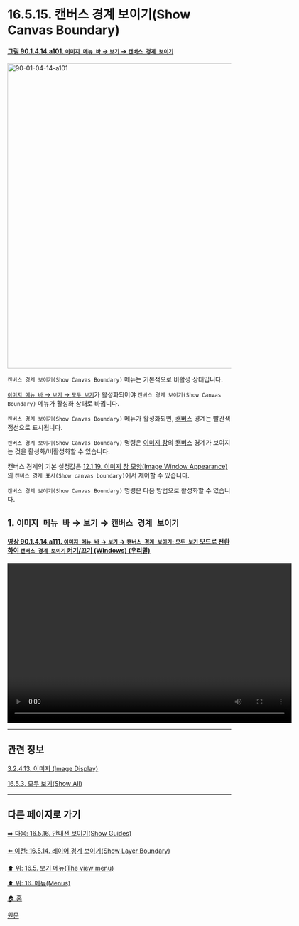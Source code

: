 # 16.5.15. 캔버스 경계 보이기(Show Canvas Boundary)

<a id="90-01-04-14-a101"></a>

#### [그림 90.1.4.14.a101. `이미지 메뉴 바` → `보기` → `캔버스 경계 보이기`](./90-01-04-14-show_canvas_boundary.md#90-01-04-14-a101)
<img width="940" height="687" alt="90-01-04-14-a101" src="https://github.com/user-attachments/assets/ca42dd35-cc5c-4f53-bfd1-36eacf3cdd92" />

`캔버스 경계 보이기(Show Canvas Boundary)` 메뉴는 기본적으로 비활성 상태입니다.

[`이미지 메뉴 바` → `보기` → `모두 보기`](./16-05-03-00-show-all.md)가 활성화되어야 `캔버스 경계 보이기(Show Canvas Boundary)` 메뉴가 활성화 상태로 바뀝니다.

`캔버스 경계 보이기(Show Canvas Boundary)` 메뉴가 활성화되면, [캔버스](./19-glossaryx-canvas.md) 경계는 빨간색 점선으로 표시됩니다.

`캔버스 경계 보이기(Show Canvas Boundary)` 명령은 [이미지 창](./19-glossaryx-image_window.md)의 [캔버스](./19-glossaryx-canvas.md) 경계가 보여지는 것을 활성화/비활성화할 수 있습니다.

캔버스 경계의 기본 설정값은 [12.1.19. 이미지 창 모양(Image Window Appearance)](./12-01-19-image-window-appearance.md)의 `캔버스 경계 표시(Show canvas boundary)`에서 제어할 수 있습니다.

`캔버스 경계 보이기(Show Canvas Boundary)` 명령은 다음 방법으로 활성화할 수 있습니다.

<a id="16-05-15-s1"></a>

## 1. `이미지 메뉴 바` → `보기` → `캔버스 경계 보이기`

<a id="90-01-04-14-a111"></a>

#### [영상 90.1.4.14.a111. `이미지 메뉴 바` → `보기` → `캔버스 경계 보이기`: `모두 보기` 모드로 전환하여 `캔버스 경계 보이기` 켜기/끄기 (Windows) (우리말)](./90-01-04-14-show_canvas_boundary.md#90-01-04-14-a111)
<video controls="controls" width="640" height="360" src="https://github.com/user-attachments/assets/722f32ea-79f1-4df3-ba76-e219e7a9b567"></video>

***

## 관련 정보

[3.2.4.13. 이미지 (Image Display)](./03-02-04-13-image-display.md)

[16.5.3. 모두 보기(Show All)](./16-05-03-00-show-all.md)

***

## 다른 페이지로 가기

[➡️ 다음: 16.5.16. 안내선 보이기(Show Guides)](./16-05-16-show-guides.md)

[⬅️ 이전: 16.5.14. 레이어 경계 보이기(Show Layer Boundary)](./16-05-14-show-layer-boundary.md)

[⬆️ 위: 16.5. 보기 메뉴(The view menu)](./16-05-00-the-view-menu.md)

[⬆️ 위: 16. 메뉴(Menus)](./16-00-menus.md)

[🏠 홈](./00-home.md)

[원문](https://docs.gimp.org/2.10/ko/gimp-view-show-canvas-boundary.html)